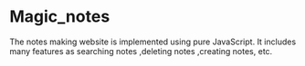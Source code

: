 # Magic_notes
The notes making website is implemented using pure JavaScript. It includes many features as searching notes ,deleting notes ,creating notes, etc. 
